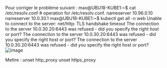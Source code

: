 Pour corriger le problème suivant :
max@UBU18-KUBE1:~$ cat /etc/resolv.conf                                                                                                                                                                                                                                                           # operation for /etc/resolv.conf.                                                                                                                                                                                                                                                                                                                                                       nameserver 10.96.0.10                                                                                                                                                                       nameserver 10.0.30.1                                                                                                                                                                        max@UBU18-KUBE1:~$ kubectl get all -n web                                                                                                                                                   Unable to connect to the server: net/http: TLS handshake timeout                                                                                                                            The connection to the server 10.0.30.20:6443 was refused - did you specify the right host or port?                                                                                          The connection to the server 10.0.30.20:6443 was refused - did you specify the right host or port?                                                                                          The connection to the server 10.0.30.20:6443 was refused - did you specify the right host or port? 
![image](https://user-images.githubusercontent.com/35339236/117796932-cdcf2f80-b24f-11eb-96ef-14019d2cf6ef.png)


Mettre : 
unset http_proxy
unset https_proxy
